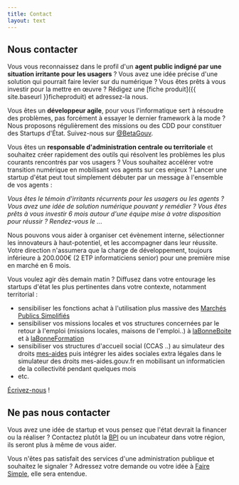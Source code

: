 ```yaml
---
title: Contact
layout: text
---
```

## Nous contacter

Vous vous reconnaissez dans le profil d'un **agent public indigné par une situation irritante pour les usagers** ? Vous avez une idée précise d'une solution qui pourrait faire levier sur du numérique ? Vous êtes prêts à vous investir pour la mettre en œuvre ? Rédigez une [fiche produit]({{ site.baseurl }}ficheproduit) et adressez-la nous.

Vous êtes un **développeur agile**, pour vous l'informatique sert à résoudre des problèmes, pas forcément à essayer le dernier framework à la mode ? Nous proposons régulièrement des missions ou des CDD pour constituer des Startups d'État. Suivez-nous sur [@BetaGouv](https://twitter.com/BetaGouv).

Vous êtes un **responsable d'administration centrale ou territoriale** et souhaitez créer rapidement des outils qui résolvent les problèmes les plus courants rencontrés par vos usagers ? Vous souhaitez accélérer votre transition numérique en mobilisant vos agents sur ces enjeux ? Lancer une startup d'état peut tout simplement débuter par un message à l'ensemble de vos agents :

*Vous êtes le témoin d'irritants récurrents pour les usagers ou les agents ? Vous avez une idée de solution numérique pouvant y remédier ? Vous êtes prêts à vous investir 6 mois autour d'une équipe mise à votre disposition pour réussir ? Rendez-vous le ...*

Nous pouvons vous aider à organiser cet évènement interne, sélectionner les innovateurs à haut-potentiel, et les accompagner dans leur réussite. Votre direction n'assumera que la charge de développement, toujours inférieure à 200.000€ (2 ETP informaticiens senior) pour une première mise en marché en 6 mois.

Vous voulez agir dès demain matin ? Diffusez dans votre entourage les startups d'état les plus pertinentes dans votre contexte, notamment territorial :

- sensibiliser les fonctions achat à l'utilisation plus massive des [Marchés Publics Simplifiés](http://mps.apientreprise.fr/)
- sensibiliser vos missions locales et vos structures concernées par le retour à l'emploi (missions locales, maisons de l'emploi..) à [laBonneBoite](http://labonneboite.pole-emploi.fr/) et à [laBonneFormation](http://labonneformation.pole-emploi.fr/)
- sensibiliser vos structures d'accueil social (CCAS ..) au simulateur des droits [mes-aides](https://mes-aides.gouv.fr/) puis intégrer les aides sociales extra légales dans le simulateur des droits mes-aides.gouv.fr en mobilisant un informaticien de la collectivité pendant quelques mois
- etc.


[Écrivez-nous](mailto:recrutement@beta.gouv.fr) !

## Ne pas nous contacter

Vous avez une idée de startup et vous pensez que l'état devrait la financer ou la réaliser ? Contactez plutôt la [BPI](https://www.bpifrance.fr/) ou un incubateur dans votre région, ils seront plus à même de vous aider.

Vous n'êtes pas satisfait des services d'une administration publique et souhaitez le signaler ? Adressez votre demande ou votre idée à [Faire Simple](https://www.faire-simple.gouv.fr/), elle sera entendue.
